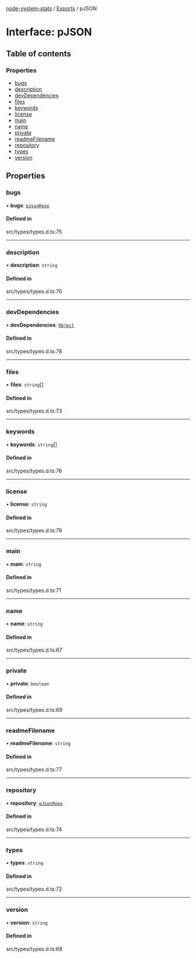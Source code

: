 [node-system-stats](../README.md) / [Exports](../modules.md) / pJSON

# Interface: pJSON

## Table of contents

### Properties

- [bugs](pJSON.md#bugs)
- [description](pJSON.md#description)
- [devDependencies](pJSON.md#devdependencies)
- [files](pJSON.md#files)
- [keywords](pJSON.md#keywords)
- [license](pJSON.md#license)
- [main](pJSON.md#main)
- [name](pJSON.md#name)
- [private](pJSON.md#private)
- [readmeFilename](pJSON.md#readmefilename)
- [repository](pJSON.md#repository)
- [types](pJSON.md#types)
- [version](pJSON.md#version)

## Properties

### bugs

• **bugs**: [`pJsonRepo`](pJsonRepo.md)

#### Defined in

src/types/types.d.ts:75

___

### description

• **description**: `string`

#### Defined in

src/types/types.d.ts:70

___

### devDependencies

• **devDependencies**: [`Object`](internal_.Object.md)

#### Defined in

src/types/types.d.ts:78

___

### files

• **files**: `string`[]

#### Defined in

src/types/types.d.ts:73

___

### keywords

• **keywords**: `string`[]

#### Defined in

src/types/types.d.ts:76

___

### license

• **license**: `string`

#### Defined in

src/types/types.d.ts:79

___

### main

• **main**: `string`

#### Defined in

src/types/types.d.ts:71

___

### name

• **name**: `string`

#### Defined in

src/types/types.d.ts:67

___

### private

• **private**: `boolean`

#### Defined in

src/types/types.d.ts:69

___

### readmeFilename

• **readmeFilename**: `string`

#### Defined in

src/types/types.d.ts:77

___

### repository

• **repository**: [`pJsonRepo`](pJsonRepo.md)

#### Defined in

src/types/types.d.ts:74

___

### types

• **types**: `string`

#### Defined in

src/types/types.d.ts:72

___

### version

• **version**: `string`

#### Defined in

src/types/types.d.ts:68
